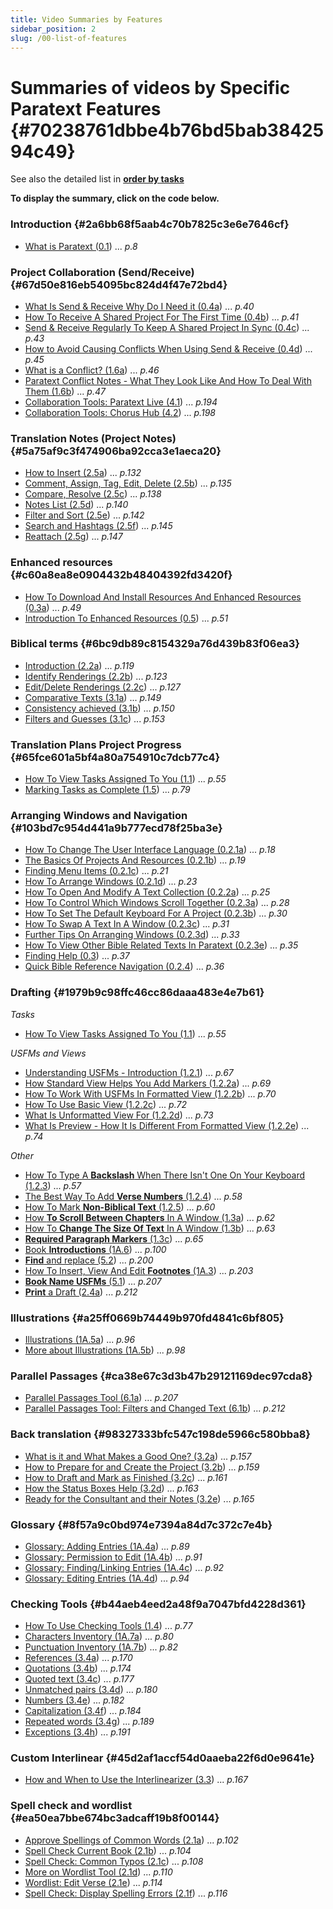 ```yaml
---
title: Video Summaries by Features
sidebar_position: 2
slug: /00-list-of-features
---
```




# Summaries of videos by Specific Paratext Features {#70238761dbbe4b76bd5bab3842594c49}


See also the detailed list in [**order by tasks**](https://sillsdev.github.io/paratext-manual/Overview)


**To display the summary, click on the code below.**


### Introduction {#2a6bb68f5aab4c70b7825c3e6e7646cf}

- [What is Paratext (0.1](https://sillsdev.github.io/paratext-manual/0.1.md)) ... _p.8_

### Project Collaboration (Send/Receive) {#67d50e816eb54095bc824d4f47e72bd4}

- [What Is Send & Receive Why Do I Need it (0.4a](https://sillsdev.github.io/paratext-manual/0.4a.md)) ... _p.40_
- [How To Receive A Shared Project For The First Time (0.4b](https://sillsdev.github.io/paratext-manual/0.4b.md)) ... _p.41_
- [Send & Receive Regularly To Keep A Shared Project In Sync (0.4c](https://sillsdev.github.io/paratext-manual/0.4c.md)) ... _p.43_
- [How to Avoid Causing Conflicts When Using Send & Receive (0.4d](https://sillsdev.github.io/paratext-manual/0.4d.md)) ... _p.45_
- [What is a Conflict? (1.6a](https://sillsdev.github.io/paratext-manual/1.6a.md)) ... _p.46_
- [Paratext Conflict Notes - What They Look Like And How To Deal With Them (1.6b](https://sillsdev.github.io/paratext-manual/1.6b.md)) ... _p.47_
- [Collaboration Tools: Paratext Live (4.1](https://sillsdev.github.io/paratext-manual//05-Stage-4/4.1.md)) ... _p.194_
- [Collaboration Tools: Chorus Hub (4.2](https://sillsdev.github.io/paratext-manual//05-Stage-4/4.2.md)) ... _p.198_

### Translation Notes (Project Notes) {#5a75af9c3f474906ba92cca3e1aeca20}

- [How to Insert (2.5a](https://sillsdev.github.io/paratext-manual/2.5a.md)) ... _p.132_
- [Comment, Assign, Tag, Edit, Delete (2.5b](https://sillsdev.github.io/paratext-manual/2.5b.md)) ... _p.135_
- [Compare, Resolve (2.5c](https://sillsdev.github.io/paratext-manual/2.5c.md)) ... _p.138_
- [Notes List (2.5d](https://sillsdev.github.io/paratext-manual/2.5d.md)) ... _p.140_
- [Filter and Sort (2.5e](https://sillsdev.github.io/paratext-manual/2.5e.md)) ... _p.142_
- [Search and Hashtags (2.5f](https://sillsdev.github.io/paratext-manual/2.5f.md)) ... _p.145_
- [Reattach (2.5g](https://sillsdev.github.io/paratext-manual/2.5g.md)) ... _p.147_

### Enhanced resources {#c60a8ea8e0904432b48404392fd3420f}

- [How To Download And Install Resources And Enhanced Resources (0.3a](https://sillsdev.github.io/paratext-manual/0.3a.md)) ... _p.49_
- [Introduction To Enhanced Resources (0.5](https://sillsdev.github.io/paratext-manual/0.5.md)) ... _p.51_

### Biblical terms {#6bc9db89c8154329a76d439b83f06ea3}

- [Introduction (2.2a](https://sillsdev.github.io/paratext-manual/2.2a.md)) ... _p.119_
- [Identify Renderings (2.2b](https://sillsdev.github.io/paratext-manual/2.2b.md)) ... _p.123_
- [Edit/Delete Renderings (2.2c](https://sillsdev.github.io/paratext-manual/2.2c.md)) ... _p.127_
- [Comparative Texts (3.1a](https://sillsdev.github.io/paratext-manual/3.1a.md)) ... _p.149_
- [Consistency achieved (3.1b](https://sillsdev.github.io/paratext-manual/3.1b.md)) ... _p.150_
- [Filters and Guesses (3.1c](https://sillsdev.github.io/paratext-manual/3.1c.md)) ... _p.153_

### Translation Plans Project Progress {#65fce601a5bf4a80a754910c7dcb77c4}

- [How To View Tasks Assigned To You (1.1](https://sillsdev.github.io/paratext-manual/1.1.md)) ... _p.55_
- [Marking Tasks as Complete (1.5](https://sillsdev.github.io/paratext-manual/1.5.md)) ... _p.79_

### Arranging Windows and Navigation {#103bd7c954d441a9b777ecd78f25ba3e}

- [How To Change The User Interface Language (0.2.1a](https://sillsdev.github.io/paratext-manual/0.2.1a.md)) ... _p.18_
- [The Basics Of Projects And Resources (0.2.1b](https://sillsdev.github.io/paratext-manual/0.2.1b.md)) ... _p.19_
- [Finding Menu Items (0.2.1c](https://sillsdev.github.io/paratext-manual/0.2.1c.md)) ... _p.21_
- [How To Arrange Windows (0.2.1d](https://sillsdev.github.io/paratext-manual/0.2.1d.md)) ... _p.23_
- [How To Open And Modify A Text Collection (0.2.2a](https://sillsdev.github.io/paratext-manual/0.2.2a.md)) ... _p.25_
- [How To Control Which Windows Scroll Together (0.2.3a](https://sillsdev.github.io/paratext-manual/0.2.3a.md)) ... _p.28_
- [How To Set The Default Keyboard For A Project (0.2.3b](https://sillsdev.github.io/paratext-manual/0.2.3b.md)) ... _p.30_
- [How To Swap A Text In A Window (0.2.3c](https://sillsdev.github.io/paratext-manual/0.2.3c.md)) ... _p.31_
- [Further Tips On Arranging Windows (0.2.3d](https://sillsdev.github.io/paratext-manual/0.2.3d.md)) ... _p.33_
- [How To View Other Bible Related Texts In Paratext (0.2.3e](https://sillsdev.github.io/paratext-manual/0.2.3e.md)) ... _p.35_
- [Finding Help (0.3](https://sillsdev.github.io/paratext-manual/0.3.md)) ... _p.37_
- [Quick Bible Reference Navigation (0.2.4](https://sillsdev.github.io/paratext-manual/0.2.4.md)) ... _p.36_

### Drafting {#1979b9c98ffc46cc86daaa483e4e7b61}


_Tasks_

- [How To View Tasks Assigned To You (1.1](https://sillsdev.github.io/paratext-manual/02-Stage-1/1.1.md)) ... _p.55_

_USFMs and Views_

- [Understanding USFMs - Introduction (1.2.1](https://sillsdev.github.io/paratext-manual/1.2.1.md)) ... _p.67_
- [How Standard View Helps You Add Markers (1.2.2a](https://sillsdev.github.io/paratext-manual/1.2.2a.md)) ... _p.69_
- [How To Work With USFMs In Formatted View (1.2.2b](https://sillsdev.github.io/paratext-manual/1.2.2b.md)) ... _p.70_
- [How To Use Basic View (1.2.2c](https://sillsdev.github.io/paratext-manual/1.2.2c.md)) ... _p.72_
- [What Is Unformatted View For (1.2.2d](https://sillsdev.github.io/paratext-manual/1.2.2d.md)) ... _p.73_
- [What Is Preview - How It Is Different From Formatted View (1.2.2e](https://sillsdev.github.io/paratext-manual/1.2.2e.md)) ... _p.74_

_Other_

- [How To Type A ](https://sillsdev.github.io/paratext-manual/1.2.3.md)[**Backslash**](https://sillsdev.github.io/paratext-manual/1.2.3.md)[ When There Isn't One On Your Keyboard (1.2.3](https://sillsdev.github.io/paratext-manual/1.2.3.md)) ... _p.57_
- [The Best Way To Add ](https://sillsdev.github.io/paratext-manual/1.2.4.md)[**Verse Numbers**](https://sillsdev.github.io/paratext-manual/1.2.4.md)[ (1.2.4](https://sillsdev.github.io/paratext-manual/1.2.4.md)) ... _p.58_
- [How To Mark ](https://sillsdev.github.io/paratext-manual/1.2.5.md)[**Non-Biblical Text**](https://sillsdev.github.io/paratext-manual/1.2.5.md)[ (1.2.5](https://sillsdev.github.io/paratext-manual/1.2.5.md)) ... _p.60_
- [How ](https://sillsdev.github.io/paratext-manual/1.3a.md)[**To Scroll Between Chapters**](https://sillsdev.github.io/paratext-manual/1.3a.md)[ In A Window (1.3a](https://sillsdev.github.io/paratext-manual/1.3a.md)) ... _p.62_
- [How To ](https://sillsdev.github.io/paratext-manual/1.3b.md)[**Change The Size Of Text**](https://sillsdev.github.io/paratext-manual/1.3b.md)[ In A Window (1.3b](https://sillsdev.github.io/paratext-manual/1.3b.md)) ... _p.63_
- [**Required Paragraph Markers**](https://sillsdev.github.io/paratext-manual/1.3c.md)[ (1.3c](https://sillsdev.github.io/paratext-manual/1.3c.md)) ... _p.65_
- [Book ](https://sillsdev.github.io/paratext-manual/1A.6.md)[**Introductions**](https://sillsdev.github.io/paratext-manual/1A.6.md)[ (1A.6](https://sillsdev.github.io/paratext-manual/1A.6.md)) ... _p.100_
- [**Find**](https://sillsdev.github.io/paratext-manual/5.2.md)[ and replace (5.2](https://sillsdev.github.io/paratext-manual/5.2.md)) ... _p.200_
- [How To Insert, View And Edit ](https://sillsdev.github.io/paratext-manual/1A.3.md)[**Footnotes**](https://sillsdev.github.io/paratext-manual/1A.3.md)[ (1A.3](https://sillsdev.github.io/paratext-manual/1A.3.md)) ... _p.203_
- [**Book Name USFMs**](https://sillsdev.github.io/paratext-manual/5.1.md)[ (5.1](https://sillsdev.github.io/paratext-manual/5.1.md)) ... _p.207_
- [**Print**](https://sillsdev.github.io/paratext-manual/2.4a.md)[ a Draft (2.4a](https://sillsdev.github.io/paratext-manual/2.4a.md)) ... _p.212_

### Illustrations {#a25ff0669b74449b970fd4841c6bf805}

- [Illustrations (1A.5a](https://sillsdev.github.io/paratext-manual/1A.5a.md)) ... _p.96_
- [More about Illustrations (1A.5b](https://sillsdev.github.io/paratext-manual/1A.5b.md)) ... _p.98_

### Parallel Passages {#ca38e67c3d3b47b29121169dec97cda8}

- [Parallel Passages Tool (6.1a](https://sillsdev.github.io/paratext-manual/6.1a.md)) ... _p.207_
- [Parallel Passages Tool: Filters and Changed Text (6.1b](https://sillsdev.github.io/paratext-manual/6.1b.md)) ... _p.212_

### Back translation {#98327333bfc547c198de5966c580bba8}

- [What is it and What Makes a Good One? (3.2a](https://sillsdev.github.io/paratext-manual/3.2a.md)) ... _p.157_
- [How to Prepare for and Create the Project (3.2b](https://sillsdev.github.io/paratext-manual/3.2b.md)) ... _p.159_
- [How to Draft and Mark as Finished (3.2c](https://sillsdev.github.io/paratext-manual/3.2c.md)) ... _p.161_
- [How the Status Boxes Help (3.2d](https://sillsdev.github.io/paratext-manual/3.2d.md)) ... _p.163_
- [Ready for the Consultant and their Notes (3.2e](https://sillsdev.github.io/paratext-manual/3.2e.md)) ... _p.165_

### Glossary {#8f57a9c0bd974e7394a84d7c372c7e4b}

- [Glossary: Adding Entries (1A.4a](https://sillsdev.github.io/paratext-manual/1A.4a.md)) ... _p.89_
- [Glossary: Permission to Edit (1A.4b](https://sillsdev.github.io/paratext-manual/1A.4b.md)) ... _p.91_
- [Glossary: Finding/Linking Entries (1A.4c](https://sillsdev.github.io/paratext-manual/1A.4c.md)) ... _p.92_
- [Glossary: Editing Entries (1A.4d](https://sillsdev.github.io/paratext-manual/1A.4d.md)) ... _p.94_

### Checking Tools {#b44aeb4eed2a48f9a7047bfd4228d361}

- [How To Use Checking Tools (1.4](https://sillsdev.github.io/paratext-manual/1.4.md)) ... _p.77_
- [Characters Inventory (1A.7a](https://sillsdev.github.io/paratext-manual/1A.7a.md)) ... _p.80_
- [Punctuation Inventory (1A.7b](https://sillsdev.github.io/paratext-manual/1A.7b.md)) ... _p.82_
- [References (3.4a](https://sillsdev.github.io/paratext-manual/3.4a.md)) ... _p.170_
- [Quotations (3.4b](https://sillsdev.github.io/paratext-manual/3.4b.md)) ... _p.174_
- [Quoted text (3.4c](https://sillsdev.github.io/paratext-manual/3.4c.md)) ... _p.177_
- [Unmatched pairs (3.4d](https://sillsdev.github.io/paratext-manual/3.4d.md)) ... _p.180_
- [Numbers (3.4e](https://sillsdev.github.io/paratext-manual/3.4e.md)) ... _p.182_
- [Capitalization (3.4f](https://sillsdev.github.io/paratext-manual/3.4f.md)) ... _p.184_
- [Repeated words (3.4g](https://sillsdev.github.io/paratext-manual/3.4g.md)) ... _p.189_
- [Exceptions (3.4h](https://sillsdev.github.io/paratext-manual/3.4h.md)) ... _p.191_

### Custom Interlinear {#45d2af1accf54d0aaeba22f6d0e9641e}

- [How and When to Use the Interlinearizer (3.3](https://sillsdev.github.io/paratext-manual/3.3.md)) ... _p.167_

### Spell check and wordlist {#ea50ea7bbe674bc3adcaff19b8f00144}

- [Approve Spellings of Common Words (2.1a](https://sillsdev.github.io/paratext-manual/2.1a.md)) ... _p.102_
- [Spell Check Current Book (2.1b](https://sillsdev.github.io/paratext-manual/2.1b.md)) ... _p.104_
- [Spell Check: Common Typos (2.1c](https://sillsdev.github.io/paratext-manual/2.1c.md)) ... _p.108_
- [More on Wordlist Tool (2.1d](https://sillsdev.github.io/paratext-manual/2.1d.md)) ... _p.110_
- [Wordlist: Edit Verse (2.1e](https://sillsdev.github.io/paratext-manual/2.1e.md)) ... _p.114_
- [Spell Check: Display Spelling Errors (2.1f](https://sillsdev.github.io/paratext-manual/2.1f.md)) ... _p.116_
